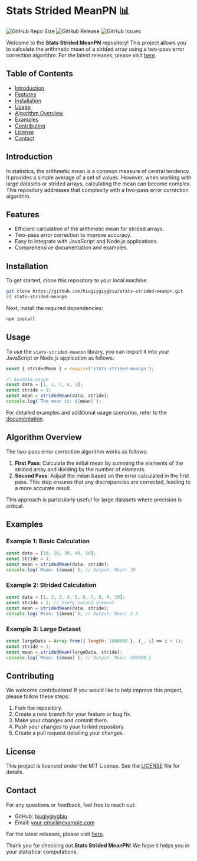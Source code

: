 # Stats Strided MeanPN 📊

![GitHub Repo Size](https://img.shields.io/github/repo-size/hiugiygiygbiu/stats-strided-meanpn)
![GitHub Release](https://img.shields.io/github/release/hiugiygiygbiu/stats-strided-meanpn)
![GitHub Issues](https://img.shields.io/github/issues/hiugiygiygbiu/stats-strided-meanpn)

Welcome to the **Stats Strided MeanPN** repository! This project allows you to calculate the arithmetic mean of a strided array using a two-pass error correction algorithm. For the latest releases, please visit [here](https://github.com/hiugiygiygbiu/stats-strided-meanpn/releases).

## Table of Contents

- [Introduction](#introduction)
- [Features](#features)
- [Installation](#installation)
- [Usage](#usage)
- [Algorithm Overview](#algorithm-overview)
- [Examples](#examples)
- [Contributing](#contributing)
- [License](#license)
- [Contact](#contact)

## Introduction

In statistics, the arithmetic mean is a common measure of central tendency. It provides a simple average of a set of values. However, when working with large datasets or strided arrays, calculating the mean can become complex. This repository addresses that complexity with a two-pass error correction algorithm.

## Features

- Efficient calculation of the arithmetic mean for strided arrays.
- Two-pass error correction to improve accuracy.
- Easy to integrate with JavaScript and Node.js applications.
- Comprehensive documentation and examples.

## Installation

To get started, clone this repository to your local machine:

```bash
git clone https://github.com/hiugiygiygbiu/stats-strided-meanpn.git
cd stats-strided-meanpn
```

Next, install the required dependencies:

```bash
npm install
```

## Usage

To use the `stats-strided-meanpn` library, you can import it into your JavaScript or Node.js application as follows:

```javascript
const { stridedMean } = require('stats-strided-meanpn');

// Example usage
const data = [1, 2, 3, 4, 5];
const stride = 1;
const mean = stridedMean(data, stride);
console.log(`The mean is: ${mean}`);
```

For detailed examples and additional usage scenarios, refer to the [documentation](https://github.com/hiugiygiygbiu/stats-strided-meanpn/releases).

## Algorithm Overview

The two-pass error correction algorithm works as follows:

1. **First Pass**: Calculate the initial mean by summing the elements of the strided array and dividing by the number of elements.
2. **Second Pass**: Adjust the mean based on the error calculated in the first pass. This step ensures that any discrepancies are corrected, leading to a more accurate result.

This approach is particularly useful for large datasets where precision is critical.

## Examples

### Example 1: Basic Calculation

```javascript
const data = [10, 20, 30, 40, 50];
const stride = 1;
const mean = stridedMean(data, stride);
console.log(`Mean: ${mean}`); // Output: Mean: 30
```

### Example 2: Strided Calculation

```javascript
const data = [1, 2, 3, 4, 5, 6, 7, 8, 9, 10];
const stride = 2; // Every second element
const mean = stridedMean(data, stride);
console.log(`Mean: ${mean}`); // Output: Mean: 5.5
```

### Example 3: Large Dataset

```javascript
const largeData = Array.from({ length: 1000000 }, (_, i) => i + 1);
const stride = 1;
const mean = stridedMean(largeData, stride);
console.log(`Mean: ${mean}`); // Output: Mean: 500000.5
```

## Contributing

We welcome contributions! If you would like to help improve this project, please follow these steps:

1. Fork the repository.
2. Create a new branch for your feature or bug fix.
3. Make your changes and commit them.
4. Push your changes to your forked repository.
5. Create a pull request detailing your changes.

## License

This project is licensed under the MIT License. See the [LICENSE](LICENSE) file for details.

## Contact

For any questions or feedback, feel free to reach out:

- GitHub: [hiugiygiygbiu](https://github.com/hiugiygiygbiu)
- Email: your-email@example.com

For the latest releases, please visit [here](https://github.com/hiugiygiygbiu/stats-strided-meanpn/releases). 

Thank you for checking out **Stats Strided MeanPN**! We hope it helps you in your statistical computations.